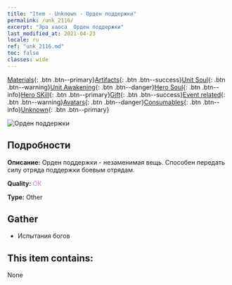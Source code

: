 ```yaml
---
title: "Item - Unknown - Орден поддержки"
permalink: /unk_2116/
excerpt: "Эра хаоса  Орден поддержки"
last_modified_at: 2021-04-23
locale: ru
ref: "unk_2116.md"
toc: false
classes: wide
---
```

 [Materials](/ItemsRU/){: .btn .btn--primary}[Artifacts](/ItemsRU/Artifacts/){: .btn .btn--success}[Unit Soul](/ItemsRU/UnitSoul/){: .btn .btn--warning}[Unit Awakening](/ItemsRU/UnitAwakening/){: .btn .btn--danger}[Hero Soul](/ItemsRU/HeroSoul/){: .btn .btn--info}[Hero SKill](/ItemsRU/HeroSkill/){: .btn .btn--primary}[Gift](/ItemsRU/Gift/){: .btn .btn--success}[Event related](/ItemsRU/Events/){: .btn .btn--warning}[Avatars](/ItemsRU/Avatars/){: .btn .btn--danger}[Consumables](/ItemsRU/Consumables/){: .btn .btn--info}[Unknown](/ItemsRU/Unknown/){: .btn .btn--primary}

 ![Орден поддержки](/images/t/i_994011.png)

## Подробности
 **Описание:** Орден поддержки - незаменимая вещь. Способен передать силу отряда поддержки боевым отрядам.

 **Quality:** <span style="color: #DA70D6">OK</span>

 **Type:** Other

## Gather

*    Испытания богов 

## This item contains:

  None

